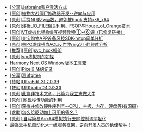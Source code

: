 + [[分享]Jetbrains账户激活方式](https://bbs.kanxue.com/thread-284298.htm)
+ [[原创]植物大战僵尸修改器开发--逆向与应用](https://bbs.kanxue.com/thread-284929.htm)
+ [[原创]手搓Nt*或Zw*函数，避免被hook 支持x86_x64](https://bbs.kanxue.com/thread-284264.htm)
+ [[原创]浅析_IO_FILE相关利用、FSOP与House_of_Orange技术](https://bbs.kanxue.com/thread-284331.htm)
+ [[原创]VT虚拟化架构编写视频教程①~⑥课（已修复链接）](https://bbs.kanxue.com/thread-211973.htm)
+ [[原创]某宝购物APP设备风控SDK-mtop简单分析](https://bbs.kanxue.com/thread-284241.htm)
+ [[原创]某PC游戏残血ACE反作弊ring3下的绕过分析](https://bbs.kanxue.com/thread-284667.htm)
+ [[推荐][原创]svc_hook框架](https://bbs.kanxue.com/thread-284713.htm)
+ [[原创]vm虚拟机的初探](https://bbs.kanxue.com/thread-284883.htm)
+ [Harmony Next OS Window版本工具箱](https://bbs.kanxue.com/thread-284829.htm)
+ [[原创]Pixel6 降级记录](https://bbs.kanxue.com/thread-282311.htm)
+ [[分享]测试gitee](https://bbs.kanxue.com/thread-284087.htm)
+ [[转帖]UltraEdit 31.2.0.39](https://bbs.kanxue.com/thread-284931.htm)
+ [[转帖]UEStudio 24.2.0.39](https://bbs.kanxue.com/thread-284930.htm)
+ [[原创]此篇非技术文章，此篇为我立志做大牛](https://bbs.kanxue.com/thread-284823.htm)
+ [[原创] 网盘秒传功能的利用](https://bbs.kanxue.com/thread-284783.htm)
+ [[原创]获得并修改硬件序列号--CPU、主板、内存、硬盘等(有源码)](https://bbs.kanxue.com/thread-282756.htm)
+ [[求助]怎么给驱动加上可用的签名？](https://bbs.kanxue.com/thread-284923.htm)
+ [[原创] 自写简易Arm64模拟执行去除控制流平坦化](https://bbs.kanxue.com/thread-284890.htm)
+ [最强云手机自动化大一统服务框架，逆向开发人员的绝佳帮手！](https://bbs.kanxue.com/thread-275820.htm)
